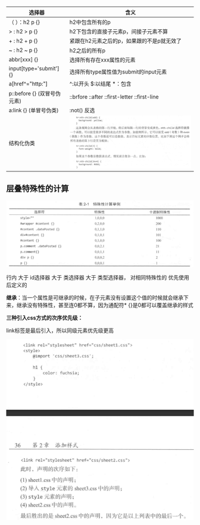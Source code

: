 | 选择器                      | 含义                                                         |
| --------------------------- | ------------------------------------------------------------ |
| （ ）：h2 p {}              | h2中包含所有的p                                              |
| > : h2 > p {}               | h2下包含的直接子元素p，间接子元素不算                        |
| + : h2 + p {}               | 紧跟在h2元素之后的p，如果跟的不是p就无效了                   |
| ~ : h2 ~ p {}               | h2之后的所有p                                                |
| abbr[xxx] {}                | 选择所有存在xxx属性的元素                                    |
| input[type='submit'] {}     | 选择所有type属性值为submit的input元素                        |
| a[href^="http:"]            | ^:以开头  $:以结尾  *：包含                                  |
| p::before {} (双冒号伪元素) | ::brfore ::after ::first-letter ::first-line                 |
| a:link {} (单冒号伪类)      | :not() 反选                                                  |
| 结构化伪类                  | ![image-20210914164805151](../../../图片/image-20210914164805151.png) |



## 层叠特殊性的计算 

![image-20210915135431925](../../../图片/image-20210915135431925.png)

行内 大于 id选择器 大于 类选择器 大于 类型选择器， 对相同特殊性的 优先使用后定义的

**继承**：当一个属性是可继承的时候，在子元素没有设置这个值的时候就会继承下来，继承没有特殊性，甚至连0都不算，因为通配符* {}是0都可以覆盖继承的样式

**三种引入css方式的次序优先级：**

link标签是最后引入，所以同级元素优先级更高

![image-20210915154455974](../../../图片/image-20210915154455974.png)